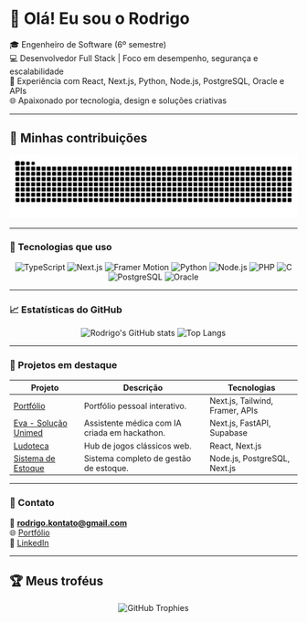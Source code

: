 # 👋 Olá! Eu sou o Rodrigo

🎓 Engenheiro de Software (6º semestre)  
💻 Desenvolvedor Full Stack | Foco em desempenho, segurança e escalabilidade  
🚀 Experiência com React, Next.js, Python, Node.js, PostgreSQL, Oracle e APIs  
🌐 Apaixonado por tecnologia, design e soluções criativas

---

## 🐍 Minhas contribuições

<picture>
  <source media="(prefers-color-scheme: dark)" srcset="https://raw.githubusercontent.com/Rodrigoscast/Rodrigoscast/output/github-contribution-grid-snake-dark.svg">
  <source media="(prefers-color-scheme: light)" srcset="https://raw.githubusercontent.com/Rodrigoscast/Rodrigoscast/output/github-contribution-grid-snake.svg">
  <img alt="github contribution grid snake animation" src="https://raw.githubusercontent.com/Rodrigoscast/Rodrigoscast/output/github-contribution-grid-snake.svg">
</picture>

---

### 🧠 Tecnologias que uso

<div align="center">
  
![TypeScript](https://img.shields.io/badge/-TypeScript-3178C6?style=for-the-badge&logo=typescript&logoColor=fff)
![Next.js](https://img.shields.io/badge/-Next.js-000000?style=for-the-badge&logo=nextdotjs&logoColor=fff)
![Framer Motion](https://img.shields.io/badge/-Framer%20Motion-EF0074?style=for-the-badge&logo=framer&logoColor=fff)
![Python](https://img.shields.io/badge/-Python-3776AB?style=for-the-badge&logo=python&logoColor=fff)
![Node.js](https://img.shields.io/badge/-Node.js-339933?style=for-the-badge&logo=node.js&logoColor=fff)
![PHP](https://img.shields.io/badge/-PHP-777BB4?style=for-the-badge&logo=php&logoColor=fff)
![C](https://img.shields.io/badge/-C-A8B9CC?style=for-the-badge&logo=c&logoColor=000)
![PostgreSQL](https://img.shields.io/badge/-PostgreSQL-4169E1?style=for-the-badge&logo=postgresql&logoColor=fff)
![Oracle](https://img.shields.io/badge/-Oracle-F80000?style=for-the-badge&logo=oracle&logoColor=fff)

</div>

---

### 📈 Estatísticas do GitHub

<div align="center">

![Rodrigo's GitHub stats](https://github-readme-stats.vercel.app/api?username=Rodrigoscast&show_icons=true&theme=tokyonight&hide_border=true)
![Top Langs](https://github-readme-stats.vercel.app/api/top-langs/?username=Rodrigoscast&layout=compact&theme=tokyonight&hide_border=true)

</div>

---

### 🌟 Projetos em destaque
| Projeto | Descrição | Tecnologias |
|----------|------------|--------------|
| [Portfólio](https://github.com/Rodrigoscast/portfolio) | Portfólio pessoal interativo. | Next.js, Tailwind, Framer, APIs |
| [Eva - Solução Unimed](https://github.com/Rodrigoscast/hackaton-2025) | Assistente médica com IA criada em hackathon. | Next.js, FastAPI, Supabase |
| [Ludoteca](https://github.com/Rodrigoscast/ludoteca) | Hub de jogos clássicos web. | React, Next.js |
| [Sistema de Estoque](https://github.com/Rodrigoscast/estoque-web) | Sistema completo de gestão de estoque. | Node.js, PostgreSQL, Next.js |

---

### 💬 Contato

📧 **rodrigo.kontato@gmail.com**  
🌐 [Portfólio](https://rodrigoscastro.netlify.app/)  
💼 [LinkedIn](https://www.linkedin.com/in/rodrigo-castro-b09847243/)

---

## 🏆 Meus troféus
<p align="center">
  <img src="https://github-profile-trophy.vercel.app/?username=Rodrigoscast&theme=tokyonight&no-frame=true&no-bg=true&margin-w=4" alt="GitHub Trophies" />
</p>
